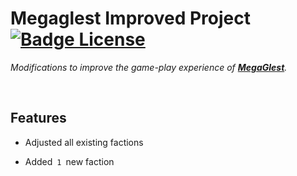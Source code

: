# Megaglest Improved Project   [![Badge License]][License]

*Modifications to improve the game-play experience of **[MegaGlest]**.*

<br>

## Features

- Adjusted all existing factions

- Added  `1`  new faction

<br>


<!----------------------------------------------------------------------------->

[MegaGlest]: https://megaglest.org/

[License]: LICENSE 'This repository is licensed under the Creative Commons 3.0 BY NC SA'

<!----------------------------------[ Badges ]--------------------------------->

[Badge License]: https://img.shields.io/badge/-BY_NC_SA-b36e19.svg?style=for-the-badge&logoColor=white&logo=CreativeCommons&labelColor=EF9421
